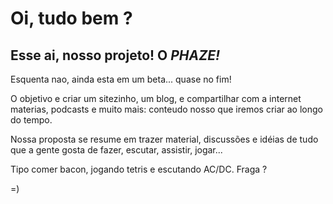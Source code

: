 Oi, tudo bem ?
===============

Esse ai, nosso projeto! O *PHAZE!*
--------------

Esquenta nao, ainda esta em um beta... quase no fim!

O objetivo e criar um sitezinho, um blog, e compartilhar com a internet materias,
podcasts e muito mais: conteudo nosso que iremos criar ao longo do tempo.

Nossa proposta se resume em trazer material, discussões e idéias de tudo
que a gente gosta de fazer, escutar, assistir, jogar...

Tipo comer bacon, jogando tetris e escutando AC/DC. Fraga ?

=)
